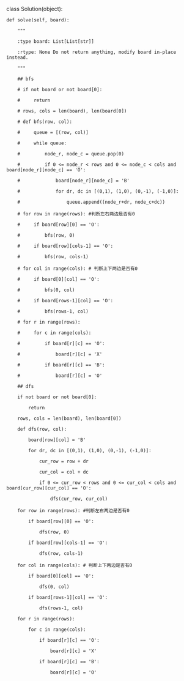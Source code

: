 class Solution(object):

    def solve(self, board):

        """

        :type board: List[List[str]]

        :rtype: None Do not return anything, modify board in-place instead.

        """

        ## bfs

        # if not board or not board[0]:

        #     return

        # rows, cols = len(board), len(board[0])

        # def bfs(row, col):

        #     queue = [(row, col)]

        #     while queue:

        #         node_r, node_c = queue.pop(0)

        #         if 0 <= node_r < rows and 0 <= node_c < cols and board[node_r][node_c] == 'O':

        #             board[node_r][node_c] = 'B'

        #             for dr, dc in [(0,1), (1,0), (0,-1), (-1,0)]:

        #                 queue.append((node_r+dr, node_c+dc))

        # for row in range(rows): #判断左右两边是否有0

        #     if board[row][0] == 'O':

        #         bfs(row, 0)

        #     if board[row][cols-1] == 'O':

        #         bfs(row, cols-1)

        # for col in range(cols): # 判断上下两边是否有0

        #     if board[0][col] == 'O':

        #         bfs(0, col)

        #     if board[rows-1][col] == 'O':

        #         bfs(rows-1, col)

        # for r in range(rows):

        #     for c in range(cols):

        #         if board[r][c] == 'O':

        #             board[r][c] = 'X'

        #         if board[r][c] == 'B':

        #             board[r][c] = 'O'

        ## dfs 

        if not board or not board[0]:

            return

        rows, cols = len(board), len(board[0])

        def dfs(row, col):

            board[row][col] = 'B'

            for dr, dc in [(0,1), (1,0), (0,-1), (-1,0)]:

                cur_row = row + dr

                cur_col = col + dc

                if 0 <= cur_row < rows and 0 <= cur_col < cols and board[cur_row][cur_col] == 'O':

                    dfs(cur_row, cur_col)

        for row in range(rows): #判断左右两边是否有0

            if board[row][0] == 'O':

                dfs(row, 0)

            if board[row][cols-1] == 'O':

                dfs(row, cols-1)

        for col in range(cols): # 判断上下两边是否有0

            if board[0][col] == 'O':

                dfs(0, col)

            if board[rows-1][col] == 'O':

                dfs(rows-1, col)

        for r in range(rows):

            for c in range(cols):

                if board[r][c] == 'O':

                    board[r][c] = 'X'

                if board[r][c] == 'B':

                    board[r][c] = 'O'

